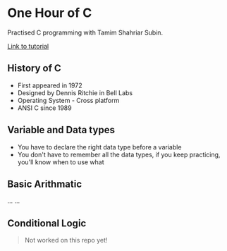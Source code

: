 # One Hour of C
Practised C programming with Tamim Shahriar Subin.

[Link to tutorial](https://www.facebook.com/computerprogrammingbook/videos/155780172344464/)

## History of C

  - First appeared in 1972
  - Designed by Dennis Ritchie in Bell Labs
  - Operating System - Cross platform
  - ANSI C since 1989

## Variable and Data types

  - You have to declare the right data type before a variable
  - You don't have to remember all the data types, if you keep practicing, you'll know when to use what

## Basic Arithmatic

... ...

## Conditional Logic

> Not worked on this repo yet!